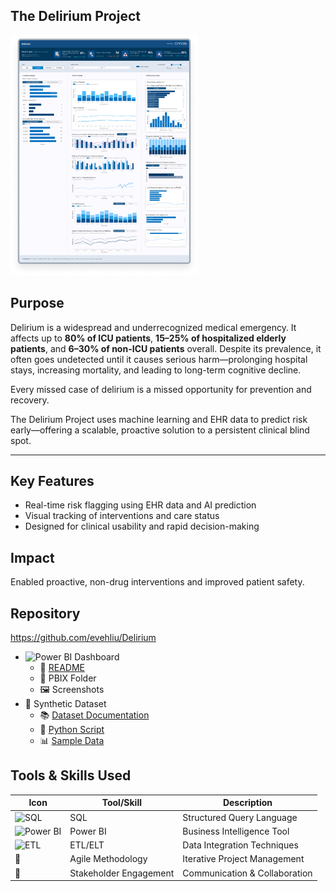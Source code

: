 ## The Delirium Project
![Dashboard Preview](assets/dashboard_preview.png)

## Purpose
Delirium is a widespread and underrecognized medical emergency. It affects up to **80% of ICU patients**, **15–25% of hospitalized elderly patients**, and **6–30% of non-ICU patients** overall. Despite its prevalence, it often goes undetected until it causes serious harm—prolonging hospital stays, increasing mortality, and leading to long-term cognitive decline. 

Every missed case of delirium is a missed opportunity for prevention and recovery. 

The Delirium Project uses machine learning and EHR data to predict risk early—offering a scalable, proactive solution to a persistent clinical blind spot.

---

## Key Features
- Real-time risk flagging using EHR data and AI prediction
- Visual tracking of interventions and care status
- Designed for clinical usability and rapid decision-making

## Impact
Enabled proactive, non-drug interventions and improved patient safety.


## Repository 
https://github.com/evehliu/Delirium

<!-- Explore the Repository -->
- <img src="https://upload.wikimedia.org/wikipedia/commons/c/cf/New_Power_BI_Logo.svg" alt="Power BI" width="24"> Dashboard
  - 📄 [README](https://github.com/evehliu/Delirium/blob/main/Dashboard/README.md)
  - 📁 PBIX Folder
  - 🖼️ Screenshots
- 🧪 Synthetic Dataset
  - 📚 [Dataset Documentation](https://github.com/evehliu/Delirium/blob/main/Synthetic%20Dataset/README.md)
  - 🐍 [Python Script](https://github.com/evehliu/Delirium/blob/main/Synthetic%20Dataset/generate_datasets.py)
  - 📊 [Sample Data](https://github.com/evehliu/Delirium/tree/main/Synthetic%20Dataset/Sample%20Data)
    
## Tools & Skills Used

| Icon                                                                                     | Tool/Skill             | Description                     |
|------------------------------------------------------------------------------------------|------------------------|---------------------------------|
| <img src="https://upload.wikimedia.org/wikipedia/commons/d/d7/SQL_Image.svg" alt="SQL" width="24">| SQL                    | Structured Query Language       |
| <img src="https://upload.wikimedia.org/wikipedia/commons/c/cf/New_Power_BI_Logo.svg" alt="Power BI" width="24"> | Power BI               | Business Intelligence Tool      |
| <img src="https://upload.wikimedia.org/wikipedia/commons/2/2f/Etl-process.svg" alt="ETL" width="48"> | ETL/ELT                | Data Integration Techniques     |
|  🧭                                                             | Agile Methodology      | Iterative Project Management    |
|  🤝                                                              | Stakeholder Engagement | Communication & Collaboration   |


